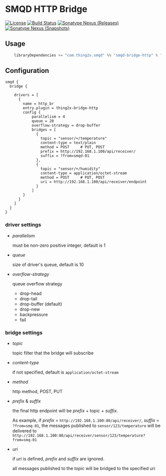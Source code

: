 # SMQD HTTP Bridge

[![License](http://img.shields.io/:license-apache-blue.svg)](http://www.apache.org/licenses/LICENSE-2.0.html)
[![Build Status](https://travis-ci.org/smqd/smqd-bridge-http.svg?branch=develop)](https://travis-ci.org/smqd/smqd-bridge-http)
[![Sonatype Nexus (Releases)](https://img.shields.io/nexus/r/https/oss.sonatype.org/com.thing2x/smqd-bridge-http_2.12.svg)](https://oss.sonatype.org/content/groups/public/com/thing2x/smqd-bridge-http_2.12/)
[![Sonatype Nexus (Snapshots)](https://img.shields.io/nexus/s/https/oss.sonatype.org/com.thing2x/smqd-bridge-http_2.12.svg)](https://oss.sonatype.org/content/groups/public/com/thing2x/smqd-bridge-http_2.12/)

## Usage

```scala
    libraryDependencies += "com.thing2x.smqd" %% "smqd-bridge-http" % "x.y.z"
```

## Configuration

```
smqd {
  bridge {

    drivers = [
      {
        name = http_br
        entry.plugin = thing2x-bridge-http
        config {
            parallelism = 4
            queue = 20
            overflow-strategy = drop-buffer
            bridges = [
              {
                topic = "sensor/+/temperature"
                content-type = text/plain
                method = POST     # PUT, POST
                prefix = http://192.168.1.100/api/receiver/
                suffix = ?from=smqd-01
              },
              {
                topic = "sensor/+/humidity"
                content-type = application/octet-stream
                method = POST     # PUT, POST
                uri = http://192.168.1.100/api/receiver/endpoint
              }
            ]
        }
      }
    ]
  }
}
```

### driver settings

- _parallelism_

    must be non-zero positive integer, default is 1

- _queue_

    size of driver's queue, default is 10

- _overflow-strategy_

    queue overflow strategy

    - drop-head
    - drop-tail
    - drop-buffer (default)
    - drop-new
    - backpressure
    - fail

### bridge settings

- _topic_

    topic filter that the bridge will subscribe

- _content-type_

    if not specified, default is `application/octet-stream`

- _method_

    http method, POST, PUT

- _prefix_ & _suffix_

    the final http endpoint will be _prefix_ + topic + _suffix_.

    As example, if _prefix_ = `http://192.168.1.100:80/api/receiver/`, _suffix_ = `?from=smq-01`, 
    the messages published to `sensor/123/temperature` will be
    delivered to `http://192.168.1.100:80/api/receiver/sensor/123/temperature?from=smq-01`

- _uri_

    if _uri_ is defined, _prefix_ and _suffix_ are ignored.

    all messages published to the _topic_ will be bridged to the specified uri
